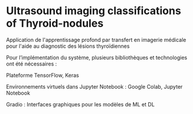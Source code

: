# Ultrasound imaging classifications of Thyroid-nodules

Application de l'apprentissage profond par transfert en imagerie médicale pour l'aide au diagnostic des lésions thyroïdiennes

  Pour l’implémentation du système, plusieurs bibliothèques et technologies ont été 
nécessaires :

Plateforme TensorFlow, Keras  

Environnements virtuels dans Jupyter Notebook : Google Colab, Jupyter Notebook

Gradio : Interfaces graphiques pour les modèles de ML et DL

